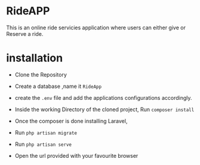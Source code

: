 # RideAPP

This is an online ride servicies application where users can either give or Reserve a ride.

# installation

- Clone the Repository 

- Create a database ,name it `RideApp`

- create the  `.env` file and add the applications configurations accordingly.

- Inside the working Directory of the cloned project, Run `composer install`

- Once the composer is done installing Laravel,

- Run `php artisan migrate`

- Run `php artisan serve`

- Open  the url provided with your favourite browser